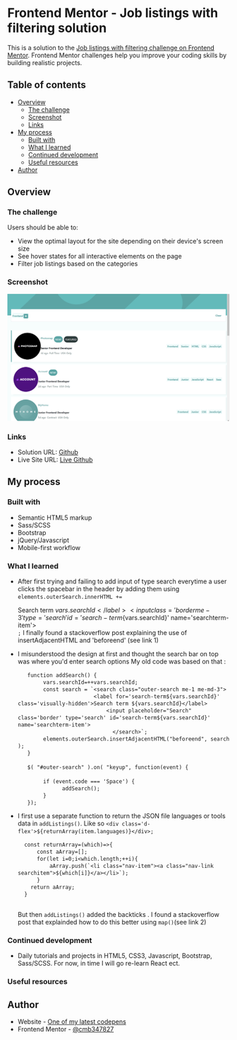 # Frontend Mentor - Job listings with filtering solution

This is a solution to the [Job listings with filtering challenge on Frontend Mentor](https://www.frontendmentor.io/challenges/job-listings-with-filtering-ivstIPCt). Frontend Mentor challenges help you improve your coding skills by building realistic projects. 

## Table of contents

- [Overview](#overview)
  - [The challenge](#the-challenge)
  - [Screenshot](#screenshot)
  - [Links](#links)
- [My process](#my-process)
  - [Built with](#built-with)
  - [What I learned](#what-i-learned)
  - [Continued development](#continued-development)
  - [Useful resources](#useful-resources)
- [Author](#author)


## Overview

### The challenge

Users should be able to:

- View the optimal layout for the site depending on their device's screen size
- See hover states for all interactive elements on the page
- Filter job listings based on the categories

### Screenshot

![screenshot](./images/screenshot.PNG "screenshot")

### Links

- Solution URL: [Github]()
- Live Site URL: [Live Github]()

## My process

### Built with

- Semantic HTML5 markup
- Sass/SCSS
- Bootstrap
- jQuery/Javascript
- Mobile-first workflow


### What I learned

- After first trying and failing to add input of type search everytime a user clicks the spacebar in the header by adding them using `elements.outerSearch.innerHTML += `<search class="outer-search">
	                      <label for='search-term${vars.searchId}' class='visually-hidden'>Search term ${vars.searchId}</label>
			              <input class='border me-3' type='search' id='search-term${vars.searchId}' name='searchterm-item'>
					</search>`;`
  I finally found a stackoverflow post explaining the use of insertAdjacentHTML and 'beforeend' (see link 1)
- I misunderstood the design at first and thought the search bar on top was where you'd enter search options 
  My old code was based on that : 

  ```
     function addSearch() {
	      vars.searchId=++vars.searchId;
	      const search = `<search class="outer-search me-1 me-md-3">
	                      <label for='search-term${vars.searchId}' class='visually-hidden'>Search term ${vars.searchId}</label>
			                  <input placeholder="Search" class='border' type='search' id='search-term${vars.searchId}' name='searchterm-item'>
					            </search>`;
	      elements.outerSearch.insertAdjacentHTML("beforeend", search );
     }

     $( "#outer-search" ).on( "keyup", function(event) {
	
	      if (event.code === 'Space') {
		        addSearch();
	      }
     });

  ```
- I first use a separate function to return the JSON file languages or tools data in `addListings()`.
  Like so `<div class='d-flex'>${returnArray(item.languages)}</div>;`
  
  ```
    const returnArray=(which)=>{
	    const aArray=[];
	    for(let i=0;i<which.length;++i){
		    aArray.push(`<li class="nav-item"><a class="nav-link searchitem">${which[i]}</a></li>`);
	    }
      return aArray;
    }
    
  ```
  But then `addListings()` added the backticks .
  I found a stackoverflow post that explainded how to do this better using `map()`(see link 2)

  
 
### Continued development

- Daily tutorials and projects in HTML5, CSS3, Javascript, Bootstrap, Sass/SCSS. For now, in time I will go re-learn React ect.

### Useful resources

 

## Author

- Website - [One of my latest codepens](https://codepen.io/cynthiab72/pen/oNybYON)
- Frontend Mentor - [@cmb347827](https://www.frontendmentor.io/profile/cmb347827)

